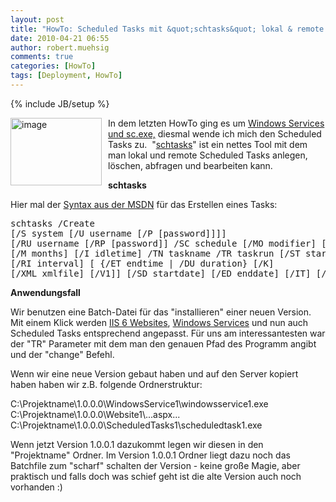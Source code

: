 ```yaml
---
layout: post
title: "HowTo: Scheduled Tasks mit &quot;schtasks&quot; lokal & remote per Kommandozeile administrieren"
date: 2010-04-21 06:55
author: robert.muehsig
comments: true
categories: [HowTo]
tags: [Deployment, HowTo]
---
```

{% include JB/setup %}
<p><a href="{{BASE_PATH}}/assets/wp-images/image945.png"><img style="border-right: 0px; border-top: 0px; margin: 0px 10px 0px 0px; border-left: 0px; border-bottom: 0px" height="108" alt="image" src="{{BASE_PATH}}/assets/wp-images/image_thumb130.png" width="146" align="left" border="0"></a>In dem letzten HowTo ging es um <a href="{{BASE_PATH}}/2010/04/13/howto-windows-services-remote-installieren/">Windows Services und sc.exe,</a> diesmal wende ich mich den Scheduled Tasks zu.&nbsp; "<a href="http://msdn.microsoft.com/en-us/library/bb736357(VS.85).aspx">schtasks</a>" ist ein nettes Tool mit dem man lokal und remote Scheduled Tasks anlegen, löschen, abfragen und bearbeiten kann. </p><!--more--> <p><strong>schtasks</strong></p> <p>Hier mal der <a href="http://msdn.microsoft.com/en-us/library/bb736357(VS.85).aspx">Syntax aus der MSDN</a> für das Erstellen eines Tasks:</p> <p> <div class="wlWriterSmartContent" id="scid:812469c5-0cb0-4c63-8c15-c81123a09de7:1c62f0db-3d55-4280-ab8e-a09ce980120e" style="padding-right: 0px; display: inline; padding-left: 0px; float: none; padding-bottom: 0px; margin: 0px; padding-top: 0px"><pre name="code" class="c#">schtasks /Create 
[/S system [/U username [/P [password]]]]
[/RU username [/RP [password]] /SC schedule [/MO modifier] [/D day]
[/M months] [/I idletime] /TN taskname /TR taskrun [/ST starttime]
[/RI interval] [ {/ET endtime | /DU duration} [/K] 
[/XML xmlfile] [/V1]] [/SD startdate] [/ED enddate] [/IT] [/Z] [/F]</pre></div></p>
<p><strong>Anwendungsfall</strong></p>
<p>Wir benutzen eine Batch-Datei für das "installieren" einer neuen Version. Mit einem Klick werden <a href="{{BASE_PATH}}/2010/03/19/howto-home-directory-local-path-in-iis6-mit-adsutil-vbs-anpassen/">IIS 6 Websites</a>, <a href="{{BASE_PATH}}/2010/04/13/howto-windows-services-remote-installieren/">Windows Services</a> und nun auch Scheduled Tasks entsprechend angepasst. Für uns am interessantesten war der "TR" Parameter mit dem man den genauen Pfad des Programm angibt und der "change" Befehl.</p>
<p>Wenn wir eine neue Version gebaut haben und auf den Server kopiert haben haben wir z.B. folgende Ordnerstruktur:</p>
<p>C:\Projektname\1.0.0.0\WindowsService1\windowsservice1.exe<br>C:\Projektname\1.0.0.0\Website1\...aspx...<br>C:\Projektname\1.0.0.0\ScheduledTasks1\scheduledtask1.exe</p>
<p>Wenn jetzt Version 1.0.0.1 dazukommt legen wir diesen in den "Projektname" Ordner. Im Version 1.0.0.1 Ordner liegt dazu noch das Batchfile zum "scharf" schalten der Version - keine große Magie, aber praktisch und falls doch was schief geht ist die alte Version auch noch vorhanden :)</p>

